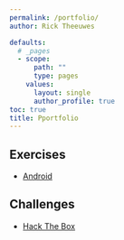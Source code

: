 ```yaml
---
permalink: /portfolio/
author: Rick Theeuwes

defaults:
  # _pages
  - scope:
      path: ""
      type: pages
    values:
      layout: single
      author_profile: true
toc: true
title: Pportfolio
---
```



## Exercises

- [Android](android/)

## Challenges

- [Hack The Box](htb/)
